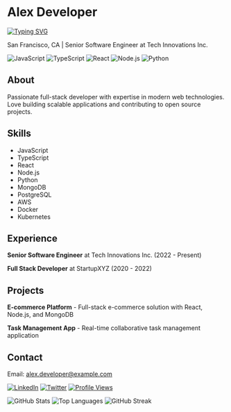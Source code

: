 # Alex Developer

[![Typing SVG](https://readme-typing-svg.herokuapp.com?font=Fira+Code&pause=1000&color=36BCF7&width=435&lines=Software+Developer;Full+Stack+Engineer;Always+learning+new+things)](https://git.io/typing-svg)

San Francisco, CA | Senior Software Engineer at Tech Innovations Inc.

![JavaScript](https://img.shields.io/badge/JavaScript-F7DF1E?style=for-the-badge&logo=javascript&logoColor=black)
![TypeScript](https://img.shields.io/badge/TypeScript-007ACC?style=for-the-badge&logo=typescript&logoColor=white)
![React](https://img.shields.io/badge/React-20232A?style=for-the-badge&logo=react&logoColor=61DAFB)
![Node.js](https://img.shields.io/badge/Node.js-43853D?style=for-the-badge&logo=node.js&logoColor=white)
![Python](https://img.shields.io/badge/Python-3776AB?style=for-the-badge&logo=python&logoColor=white)

## About

Passionate full-stack developer with expertise in modern web technologies.  Love building scalable applications and contributing to open source projects.

## Skills

- JavaScript
- TypeScript
- React
- Node.js
- Python
- MongoDB
- PostgreSQL
- AWS
- Docker
- Kubernetes

## Experience

**Senior Software Engineer** at Tech Innovations Inc. (2022 - Present)

**Full Stack Developer** at StartupXYZ (2020 - 2022)

## Projects

**E-commerce Platform** - Full-stack e-commerce solution with React, Node.js, and MongoDB

**Task Management App** - Real-time collaborative task management application

## Contact

Email: alex.developer@example.com

[![LinkedIn](https://img.shields.io/badge/LinkedIn-0077B5?style=for-the-badge&logo=linkedin&logoColor=white)](linkedin_url)
[![Twitter](https://img.shields.io/badge/Twitter-1DA1F2?style=for-the-badge&logo=twitter&logoColor=white)](twitter_url)
[![Profile Views](https://komarev.com/ghpvc/?username=alexdev&color=blueviolet&style=flat-square&label=Profile+Views)](https://github.com/alexdev)

![GitHub Stats](https://github-readme-stats.vercel.app/api?username=alexdev&show_icons=true&theme=tokyonight&hide_border=true&count_private=true)
![Top Languages](https://github-readme-stats.vercel.app/api/top-langs/?username=alexdev&layout=compact&theme=tokyonight&hide_border=true)
![GitHub Streak](https://github-readme-streak-stats.herokuapp.com/?user=alexdev&theme=tokyonight&hide_border=true)